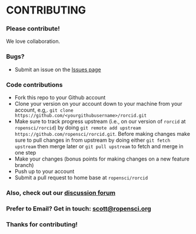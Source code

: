 # CONTRIBUTING #

### Please contribute!

We love collaboration.

### Bugs?

* Submit an issue on the [Issues page](https://github.com/ropensci/rorcid/issues)

### Code contributions

* Fork this repo to your Github account
* Clone your version on your account down to your machine from your account, e.g,. `git clone https://github.com/<yourgithubusername>/rorcid.git`
* Make sure to track progress upstream (i.e., on our version of `rorcid` at `ropensci/rorcid`) by doing `git remote add upstream https://github.com/ropensci/rorcid.git`. Before making changes make sure to pull changes in from upstream by doing either `git fetch upstream` then merge later or `git pull upstream` to fetch and merge in one step
* Make your changes (bonus points for making changes on a new feature branch)
* Push up to your account
* Submit a pull request to home base at `ropensci/rorcid`

### Also, check out our [discussion forum](https://discuss.ropensci.org)

### Prefer to Email? Get in touch: [scott@ropensci.org](mailto:scott@ropensci.org)

### Thanks for contributing!
